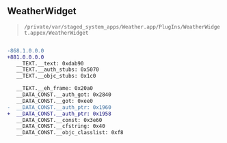 ## WeatherWidget

> `/private/var/staged_system_apps/Weather.app/PlugIns/WeatherWidget.appex/WeatherWidget`

```diff

-868.1.0.0.0
+881.0.0.0.0
   __TEXT.__text: 0xdab90
   __TEXT.__auth_stubs: 0x5070
   __TEXT.__objc_stubs: 0x1c0

   __TEXT.__eh_frame: 0x20a0
   __DATA_CONST.__auth_got: 0x2840
   __DATA_CONST.__got: 0xee0
-  __DATA_CONST.__auth_ptr: 0x1960
+  __DATA_CONST.__auth_ptr: 0x1958
   __DATA_CONST.__const: 0x3e60
   __DATA_CONST.__cfstring: 0x40
   __DATA_CONST.__objc_classlist: 0xf8

```
